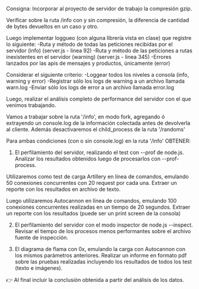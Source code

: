 Consigna:
Incorporar al proyecto de servidor de trabajo la compresión gzip.

Verificar sobre la ruta /info con y sin compresión, la diferencia de cantidad de bytes devueltos en un caso y otro.

Luego implementar loggueo (con alguna librería vista en clase) que registre lo siguiente:
-Ruta y método de todas las peticiones recibidas por el servidor (info) (server.js - linea 92)
-Ruta y método de las peticiones a rutas inexistentes en el servidor (warning) (server.js - linea 345) 
-Errores lanzados por las apis de mensajes y productos, únicamente (error) 

Considerar el siguiente criterio:
-Loggear todos los niveles a consola (info, warning y error)
-Registrar sólo los logs de warning a un archivo llamada warn.log
-Enviar sólo los logs de error a un archivo llamada error.log


Luego, realizar el análisis completo de performance del servidor con el que venimos trabajando.

Vamos a trabajar sobre la ruta '/info', en modo fork, agregando ó extrayendo un console.log de la información colectada antes de devolverla al cliente. Además desactivaremos el child_process de la ruta '/randoms'

Para ambas condiciones (con o sin console.log) en la ruta '/info' OBTENER:

1) El perfilamiento del servidor, realizando el test con --prof de node.js. Analizar los resultados obtenidos luego de procesarlos con --prof-process. 

Utilizaremos como test de carga Artillery en línea de comandos, emulando 50 conexiones concurrentes con 20 request por cada una. Extraer un reporte con los resultados en archivo de texto.

Luego utilizaremos Autocannon en línea de comandos, emulando 100 conexiones concurrentes realizadas en un tiempo de 20 segundos. Extraer un reporte con los resultados (puede ser un print screen de la consola)

2) El perfilamiento del servidor con el modo inspector de node.js --inspect. Revisar el tiempo de los procesos menos performantes sobre el archivo fuente de inspección.
 
3) El diagrama de flama con 0x, emulando la carga con Autocannon con los mismos parámetros anteriores.
Realizar un informe en formato pdf sobre las pruebas realizadas incluyendo los resultados de todos los test (texto e imágenes). 

👉 Al final incluir la conclusión obtenida a partir del análisis de los datos.


